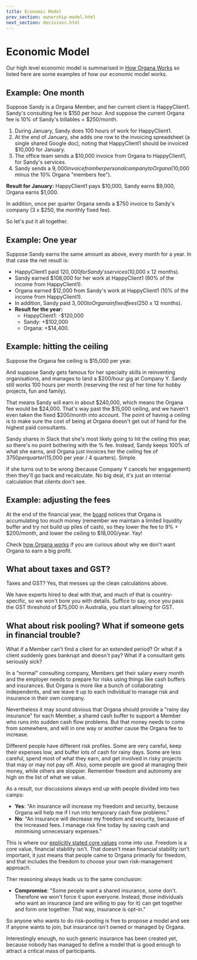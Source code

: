 ```yaml
---
title: Economic Model
prev_section: ownership-model.html
next_section: decisions.html
---
```


Economic Model
==============

Our high level economic model is summarised in [How Organa Works](how-Product-Space-works.html) so listed here are some examples of how our economic model works.

Example: One month
------------------

Suppose Sandy is a Organa Member, and her current client is HappyClient1. Sandy's consulting fee is $150 per hour. And suppose the current Organa fee is 10% of Sandy's billables + $250/month.

1.  During January, Sandy does 100 hours of work for HappyClient1.
2.  At the end of January, she adds one row to the invoicing spreadsheet (a single shared Google doc), noting that HappyClient1 should be invoiced $10,000 for January.
3.  The office team sends a $10,000 invoice from Organa to HappyClient1, for Sandy's services.
4.  Sandy sends a $9,000 invoice from her personal company to Organa ($10,000 minus the 10% Organa "members fee").

**Result for January:**
HappyClient1 pays $10,000, Sandy earns $9,000, Organa earns $1,000.

In addition, once per quarter Organa sends a $750 invoice to Sandy's company (3 x $250, the monthly fixed fee).

So let's put it all together.

Example: One year
-----------------

Suppose Sandy earns the same amount as above, every month for a year. In that case the net result is:

-   HappyClient1 paid $120,000 for Sandy's services ($10,000 x 12 months).
-   Sandy earned $108,000 for her work at HappyClient1 (90% of the income from HappyClient1).
-   Organa earned $12,000 from Sandy's work at HappyClient1 (10% of the income from HappyClient1).
-   In addition, Sandy paid $3,000 to Organa in fixed fees ($250 x 12 months).
-   **Result for the year:**
    -   HappyClient1: -$120,000
    -   Sandy: +$102,000
    -   Organa: +$14,400.

Example: hitting the ceiling
----------------------------

Suppose the Organa fee ceiling is $15,000 per year. 

And suppose Sandy gets famous for her specialty skills in reinventing organisations, and manages to land a $200/hour gig at Company Y. Sandy still works 100 hours per month (reserving the rest of her time for hobby projects, fun and family).

That means Sandy will earn in about $240,000, which means the Organa fee would be $24,000. That's way past the $15,000 ceiling, and we haven't even taken the fixed $200/month into account. The point of having a ceiling is to make sure the cost of being at Organa doesn't get out of hand for the highest paid consultants.

Sandy shares in Slack that she's most likely going to hit the ceiling this year, so there's no point bothering with the % fee. Instead, Sandy keeps 100% of what she earns, and Organa just invoices her the ceiling fee of $3750 per quarter ($15,000 per year / 4 quarters). Simple.

If she turns out to be wrong (because Company Y cancels her engagement) then they'll go back and recalculate. No big deal, it's just an internal calculation that clients don't see.

Example: adjusting the fees
---------------------------

At the end of the financial year, the [board](board-of-directors.html) notices that Organa is accumulating too much money (remember we maintain a limited liquidity buffer and try not build up piles of cash), so they lower the fee to 9% + $200/month, and lower the ceiling to $18,000/year. Yay!

Check [how Organa works](how-productspace-works.html) if you are curious about why we don't want Organa to earn a big profit.

What about taxes and GST?
-------------------------

Taxes and GST? Yes, that messes up the clean calculations above.

We have experts hired to deal with that, and much of that is country-specific, so we won't bore you with details. Suffice to say, once you pass the GST threshold of $75,000 in Australia, you start allowing for GST. 

What about risk pooling? What if someone gets in financial trouble?
-------------------------------------------------

What if a Member can't find a client for an extended period? Or what if a client suddenly goes bankrupt and doesn't pay? What if a consultant gets seriously sick?

In a "normal" consulting company, Members get their salary every month and the employer needs to prepare for risks using things like cash buffers and insurances. But Organa is more like a bunch of collaborating independents, and we leave it up to each individual to manage risk and insurance in their own company.

Nevertheless it may sound obvious that Organa should provide a "rainy day insurance" for each Member, a shared cash buffer to support a Member who runs into sudden cash flow problems. But that money needs to come from somewhere, and will in one way or another cause the Organa fee to increase.

Different people have different risk profiles. Some are very careful, keep their expenses low, and buffer lots of cash for rainy days. Some are less careful, spend most of what they earn, and get involved in risky projects that may or may not pay off. Also, some people are good at managing their money, while others are sloppier. Remember freedom and autonomy are high on the list of what we value.

As a result, our discussions always end up with people divided into two camps:

-   **Yes**: "An insurance will increase my freedom and security, because Organa will help me if I run into temporary cash flow problems."
-   **No**: "An insurance will decrease my freedom and security, because of the increased fees. I manage risk fine today by saving cash and minimising unnecessary expenses."

This is where our [explicitly stated core values](what-is-producspace.html) come into use. Freedom is a core value, financial stability isn't. That doesn't mean financial stability isn't important, it just means that people came to Organa primarily for freedom, and that includes the freedom to choose your own risk-management approach.

Ther reasoning always leads us to the same conclusion:

-   **Compromise**: "Some people want a shared insurance, some don't. Therefore we won't force it upon everyone. Instead, those individuals who want an insurance (and are willing to pay for it) can get together and form one together. That way, insurance is opt-in."

So anyone who wants to do risk-pooling is free to propose a model and see if anyone wants to join, but insurance isn't owned or managed by Organa. 

Interestingly enough, no such generic insurance has been created yet, because nobody has managed to define a model that is good enough to attract a critical mass of participants.
